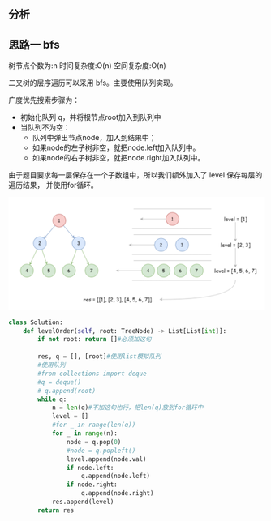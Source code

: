 ## 分析

## 思路一 bfs
树节点个数为:n
时间复杂度:O(n)
空间复杂度:O(n)

二叉树的层序遍历可以采用 bfs。主要使用队列实现。

广度优先搜索步骤为：
* 初始化队列 q，并将根节点root加入到队列中
* 当队列不为空：
  - 队列中弹出节点node，加入到结果中；
  - 如果node的左子树非空，就把node.left加入队列中。
  - 如果node的右子树非空，就把node.right加入队列中。

由于题目要求每一层保存在一个子数组中，所以我们额外加入了 level 保存每层的遍历结果，
并使用for循环。

![图 1](images/5d66cf4d6bf75842e2900caff34f1852f30bfde6e2d6d9cb02755a66016b8775.png)  

```python
class Solution:
    def levelOrder(self, root: TreeNode) -> List[List[int]]:
        if not root: return []#必须加这句

        res, q = [], [root]#使用list模拟队列
        #使用队列
        #from collections import deque
        #q = deque()
        # q.append(root)
        while q:
            n = len(q)#不加这句也行，把len(q)放到for循环中
            level = []
            #for _ in range(len(q))
            for _ in range(n):
                node = q.pop(0)
                #node = q.popleft()
                level.append(node.val)
                if node.left:
                    q.append(node.left)
                if node.right:
                    q.append(node.right)
            res.append(level)
        return res
```
